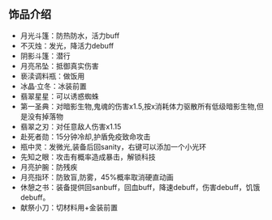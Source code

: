 ## 饰品介绍
* 月光斗篷：防热防水，活力buff
* 不灭烛：发光，降活力debuff
* 阴影斗篷：潜行
* 月亮吊坠：抵御真实伤害
* 亵渎调料瓶：做饭用
* 冰晶·立冬：冰装前置
* 翡翠星星：可以诱惑蜘蛛
* 第一圣典：对暗影生物,鬼魂的伤害x1.5,按x消耗体力驱散所有低级暗影生物,但是没有掉落物
* 翡翠之刃：对任意敌人伤害x1.15
* 赴死者勋：15分钟冷却,护盾免疫致命攻击
* 瓶中灵：发微光,装备后回sanity，右键可以添加一个小光环
* 先知之眼：攻击有概率造成暴击，解锁科技
* 月亮护腕：防残疾
* 月亮指环：防致盲,防雾，45%概率取消硬直动画
* 休憩之书：装备提供回sanbuff，回血buff，降速debuff，伤害debuff，饥饿debuff。
* 献祭小刀：切材料用+金装前置
